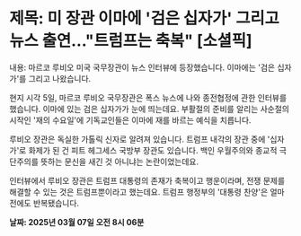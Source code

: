 # **제목: 미 장관 이마에 '검은 십자가' 그리고 뉴스 출연…"트럼프는 축복" [소셜픽]**

  내용: 마르코 루비오 미국 국무장관이 뉴스 인터뷰에 등장했습니다. 이마에는 '검은 십자가'를 그리고 나왔습니다.

현지 시각 5일, 마르코 루비오 국무장관은 폭스 뉴스에 나와 종전협정에 관한 인터뷰를 했습니다. 이마에 있는 검은 십자가가 눈에 띄는데요. 부활절의 준비를 알리는 사순절의 시작인 '재의 수요일'에 기독교인들은 이마에 재를 바르는 예식을 치릅니다.

루비오 장관은 독실한 가톨릭 신자로 알려져 있습니다. 트럼프 내각의 장관 중에 '십자가'로 화제가 된 건 피트 헤그세스 국방부 장관도 있습니다. 백인 우월주의와 종교적 극단주의를 뜻하는 문신을 새긴 것 아니냐는 논란이었는데요.

인터뷰에서 루비오 장관은 트럼프 대통령의 존재가 축복이고 행운이라며, 전쟁 문제를 해결할 수 있는 것은 트럼프뿐이라고 했는데요. 트럼프 행정부의 '대통령 찬양'은 얼마 전에도 반복됐습니다.

  **날짜: 2025년 03월 07일 오전 8시 06분**